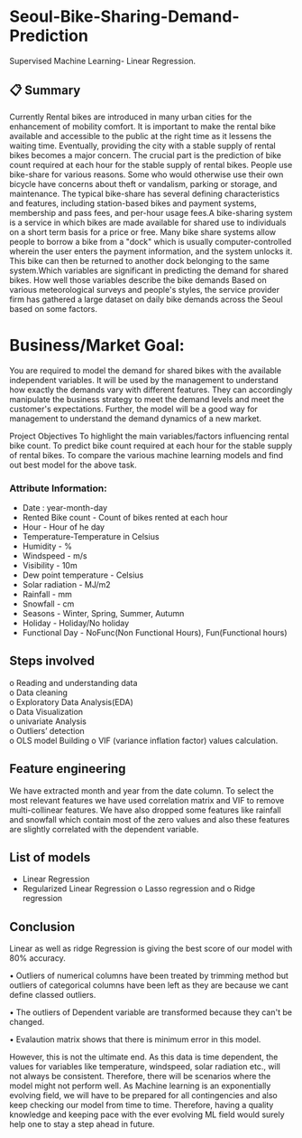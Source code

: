# Seoul-Bike-Sharing-Demand-Prediction
Supervised Machine Learning- Linear Regression.

## 📋 Summary

Currently Rental bikes are introduced in many urban cities for the enhancement of mobility comfort. It is important to make the rental bike available and accessible to the public at the right time as it lessens the waiting time. Eventually, providing the city with a stable supply of rental bikes becomes a major concern. The crucial part is the prediction of bike count required at each hour for the stable supply of rental bikes. People use bike-share for various reasons. Some who would otherwise use their own bicycle have concerns about theft or vandalism, parking or storage, and maintenance. The typical bike-share has several defining characteristics and features, including station-based bikes and payment systems, membership and pass fees, and per-hour usage fees.A bike-sharing system is a service in which bikes are made available for shared use to individuals on a short term basis for a price or free. Many bike share systems allow people to borrow a bike from a "dock" which is usually computer-controlled wherein the user enters the payment information, and the system unlocks it. This bike can then be returned to another dock belonging to the same system.Which variables are significant in predicting the demand for shared bikes. How well those variables describe the bike demands Based on various meteorological surveys and people's styles, the service provider firm has gathered a large dataset on daily bike demands across the Seoul based on some factors.

# Business/Market Goal:
You are required to model the demand for shared bikes with the available independent variables. It will be used by the management to understand how exactly the demands vary with different features. They can accordingly manipulate the business strategy to meet the demand levels and meet the customer's expectations. Further, the model will be a good way for management to understand the demand dynamics of a new market.

Project Objectives
To highlight the main variables/factors influencing rental bike count.
To predict bike count required at each hour for the stable supply of rental bikes.
To compare the various machine learning models and find out best model for the above task.

### Attribute Information:

* Date : year-month-day
* Rented Bike count - Count of bikes rented at each hour
* Hour - Hour of he day
* Temperature-Temperature in Celsius
* Humidity - %
* Windspeed - m/s
* Visibility - 10m
* Dew point temperature - Celsius
* Solar radiation - MJ/m2
* Rainfall - mm
* Snowfall - cm
* Seasons - Winter, Spring, Summer, Autumn
* Holiday - Holiday/No holiday
* Functional Day - NoFunc(Non Functional Hours), Fun(Functional hours)

## Steps involved

o	Reading and understanding data\
o	Data cleaning\
o	Exploratory Data Analysis(EDA)\
o	Data Visualization\
o	univariate Analysis\
o	Outliers’ detection\
o OLS model Building
o	VIF (variance inflation factor) values calculation.

## Feature engineering

We have extracted month and year from the date column. To select the most relevant features we have used correlation matrix and VIF to remove multi-collinear features. We have also dropped some features like rainfall and snowfall which contain most of the zero values and also these features are slightly correlated with the dependent variable.

## List of models

* Linear Regression
* Regularized Linear Regression
   o Lasso regression and 
   o Ridge regression

## Conclusion
Linear as well as ridge Regression is giving the best score of our model with 80% accuracy.

• Outliers of numerical columns have been treated by trimming method but outliers of categorical columns have been left as they are because we cant define classed outliers.

• The outliers of Dependent variable are transformed because they can't be changed.

• Evalaution matrix shows that there is minimum error in this model.

However, this is not the ultimate end. As this data is time dependent, the values for variables like temperature, windspeed, solar radiation etc., will not always be consistent. Therefore, there will be scenarios where the model might not perform well. As Machine learning is an exponentially evolving field, we will have to be prepared for all contingencies and also keep checking our model from time to time. Therefore, having a quality knowledge and keeping pace with the ever evolving ML field would surely help one to stay a step ahead in future.


